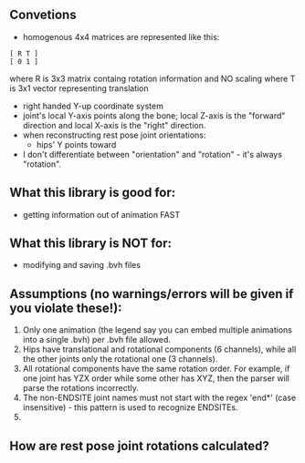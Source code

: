 
## Convetions
- homogenous 4x4 matrices are represented like this:
```
[ R T ]
[ 0 1 ]
```
where R is 3x3 matrix containg rotation information and NO scaling
where T is 3x1 vector representing translation
- right handed Y-up coordinate system
- joint's local Y-axis points along the bone; local Z-axis is the "forward" direction and local X-axis is the "right" direction.
- when reconstructing rest pose joint orientations:
  - hips' Y points toward 
- I don't differentiate between "orientation" and "rotation" - it's always "rotation".

## What this library is good for:
- getting information out of animation FAST
 
## What this library is NOT for:
- modifying and saving .bvh files

## Assumptions (no warnings/errors will be given if you violate these!):
1. Only one animation (the legend say you can embed multiple animations into a single .bvh) per .bvh file allowed.
2. Hips have translational and rotational components (6 channels), while all the other joints only the rotational one (3 channels). 
3. All rotational components have the same rotation order. For example, if one joint has YZX order while some other has XYZ, then the parser will parse the rotations incorrectly.
4. The non-ENDSITE joint names must not start with the regex 'end*' (case insensitive) - this pattern is used to recognize ENDSITEs.
5. 


## How are rest pose joint rotations calculated?
